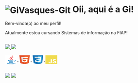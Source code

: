 <h1>
    <img align="center" alt="GiVasques-Git" height="30" width="40" src="https://cdn.jsdelivr.net/gh/devicons/devicon@latest/icons/github/github-original.svg" />
    <span>Oii, aqui é a Gi!</span>
</h1>

<p>Bem-vinda(o) ao meu perfil!</p>
<p></p>Atualmente estou cursando Sistemas de informação na FIAP!</p>


##


<div>
  <a href="https://github.com/GiVasques">
  
  <img height="180em" src="https://github-readme-stats.vercel.app/api?username=GiVasques&show_icons=true&theme=nightowl&count_private=true"/>
  <img height="180em" src="https://github-readme-stats.vercel.app/api/top-langs/?username=GiVasques&layout=compact&theme=nightowl"/>
    
</div>
<div style="display: inline_block"><br>
  <img align="center" alt="GiVasques-Java" height="30" width="40" src="https://raw.githubusercontent.com/devicons/devicon/master/icons/java/java-original.svg">
  <img align="center" alt="GiVasques-HTML" height="30" width="40" src="https://raw.githubusercontent.com/devicons/devicon/master/icons/html5/html5-original.svg">
  <img align="center" alt="GiVasques-CSS" height="30" width="40" src="https://raw.githubusercontent.com/devicons/devicon/master/icons/css3/css3-original.svg">
  <img align="center" alt="GiVasques-Js" height="30" width="40" src="https://raw.githubusercontent.com/devicons/devicon/master/icons/javascript/javascript-plain.svg">
</div>
  
  ##
 
<div> 
  <a href="https://www.linkedin.com/in/giovanna-vasques-alexandre-718b3a1a3/" target="_blank"><img src="https://img.shields.io/badge/-LinkedIn-%230077B5?style=for-the-badge&logo=linkedin&logoColor=white" target="_blank"></a>  
    <a href = "mailto:gi.vasques1101@gmail.com"><img src="https://img.shields.io/badge/-Gmail-%23333?style=for-the-badge&logo=gmail&logoColor=white" target="_blank"></a>
</div>
